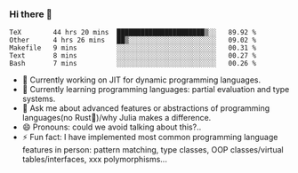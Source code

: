 
### Hi there 👋

<!--START_SECTION:waka-->
```text
TeX        44 hrs 20 mins  ██████████████████████▒░░   89.92 % 
Other      4 hrs 26 mins   ██▒░░░░░░░░░░░░░░░░░░░░░░   09.02 % 
Makefile   9 mins          ░░░░░░░░░░░░░░░░░░░░░░░░░   00.31 % 
Text       8 mins          ░░░░░░░░░░░░░░░░░░░░░░░░░   00.27 % 
Bash       7 mins          ░░░░░░░░░░░░░░░░░░░░░░░░░   00.26 % 
```
<!--END_SECTION:waka-->

- 🔭 Currently working on JIT for dynamic programming languages.
- 🌱 Currently learning programming languages: partial evaluation and type systems.
- 💬 Ask me about advanced features or abstractions of programming languages(no Rust🤔)/why Julia makes a difference.
- 😄 Pronouns: could we avoid talking about this?..
- ⚡ Fun fact: I have implemented most common programming language features in person: pattern matching, type classes, OOP classes/virtual tables/interfaces, xxx polymorphisms...

<!--
**thautwarm/thautwarm** is a ✨ _special_ ✨ repository because its `README.md` (this file) appears on your GitHub profile.

Here are some ideas to get you started:

- 🔭 I’m currently working on ...
- 🌱 I’m currently learning ...
- 👯 I’m looking to collaborate on ...
- 🤔 I’m looking for help with ...
- 💬 Ask me about ...
- 📫 How to reach me: ...
- 😄 Pronouns: ...
- ⚡ Fun fact: ...
-->
